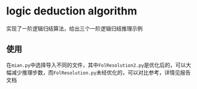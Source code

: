 # **logic deduction algorithm**
实现了一阶逻辑归结算法，给出三个一阶逻辑归结推理示例

## **使用**
在`mian.py`中选择导入不同的文件，其中`FolResolution2.py`是优化后的，可以大幅减少推理步数，而`FolResolution.py`未经优化的，可以对比参考，详情见报告文档
